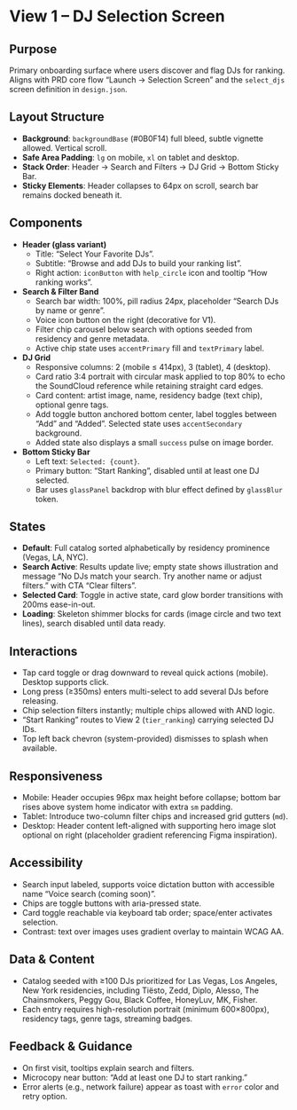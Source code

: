 # View 1 – DJ Selection Screen

## Purpose

Primary onboarding surface where users discover and flag DJs for ranking. Aligns with PRD core flow “Launch → Selection Screen” and the `select_djs` screen definition in `design.json`.

## Layout Structure

- **Background**: `backgroundBase` (#0B0F14) full bleed, subtle vignette allowed. Vertical scroll.
- **Safe Area Padding**: `lg` on mobile, `xl` on tablet and desktop.
- **Stack Order**: Header → Search and Filters → DJ Grid → Bottom Sticky Bar.
- **Sticky Elements**: Header collapses to 64px on scroll, search bar remains docked beneath it.

## Components

- **Header (glass variant)**
  - Title: “Select Your Favorite DJs”.
  - Subtitle: “Browse and add DJs to build your ranking list”.
  - Right action: `iconButton` with `help_circle` icon and tooltip “How ranking works”.
- **Search & Filter Band**
  - Search bar width: 100%, pill radius 24px, placeholder “Search DJs by name or genre”.
  - Voice icon button on the right (decorative for V1).
  - Filter chip carousel below search with options seeded from residency and genre metadata.
  - Active chip state uses `accentPrimary` fill and `textPrimary` label.
- **DJ Grid**
  - Responsive columns: 2 (mobile ≤ 414px), 3 (tablet), 4 (desktop).
  - Card ratio 3:4 portrait with circular mask applied to top 80% to echo the SoundCloud reference while retaining straight card edges.
  - Card content: artist image, name, residency badge (text chip), optional genre tags.
  - Add toggle button anchored bottom center, label toggles between “Add” and “Added”. Selected state uses `accentSecondary` background.
  - Added state also displays a small `success` pulse on image border.
- **Bottom Sticky Bar**
  - Left text: `Selected: {count}`.
  - Primary button: “Start Ranking”, disabled until at least one DJ selected.
  - Bar uses `glassPanel` backdrop with blur effect defined by `glassBlur` token.

## States

- **Default**: Full catalog sorted alphabetically by residency prominence (Vegas, LA, NYC).
- **Search Active**: Results update live; empty state shows illustration and message “No DJs match your search. Try another name or adjust filters.” with CTA “Clear filters”.
- **Selected Card**: Toggle in active state, card glow border transitions with 200ms ease-in-out.
- **Loading**: Skeleton shimmer blocks for cards (image circle and two text lines), search disabled until data ready.

## Interactions

- Tap card toggle or drag downward to reveal quick actions (mobile). Desktop supports click.
- Long press (≥350ms) enters multi-select to add several DJs before releasing.
- Chip selection filters instantly; multiple chips allowed with AND logic.
- “Start Ranking” routes to View 2 (`tier_ranking`) carrying selected DJ IDs.
- Top left back chevron (system-provided) dismisses to splash when available.

## Responsiveness

- Mobile: Header occupies 96px max height before collapse; bottom bar rises above system home indicator with extra `sm` padding.
- Tablet: Introduce two-column filter chips and increased grid gutters (`md`).
- Desktop: Header content left-aligned with supporting hero image slot optional on right (placeholder gradient referencing Figma inspiration).

## Accessibility

- Search input labeled, supports voice dictation button with accessible name “Voice search (coming soon)”.
- Chips are toggle buttons with aria-pressed state.
- Card toggle reachable via keyboard tab order; space/enter activates selection.
- Contrast: text over images uses gradient overlay to maintain WCAG AA.

## Data & Content

- Catalog seeded with ≥100 DJs prioritized for Las Vegas, Los Angeles, New York residencies, including Tiësto, Zedd, Diplo, Alesso, The Chainsmokers, Peggy Gou, Black Coffee, HoneyLuv, MK, Fisher.
- Each entry requires high-resolution portrait (minimum 600×800px), residency tags, genre tags, streaming badges.

## Feedback & Guidance

- On first visit, tooltips explain search and filters.
- Microcopy near button: “Add at least one DJ to start ranking.”
- Error alerts (e.g., network failure) appear as toast with `error` color and retry option.
